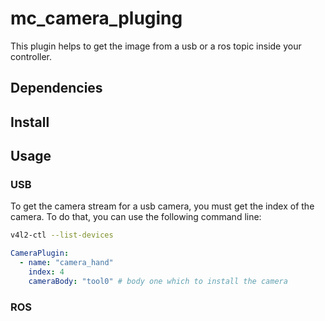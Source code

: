 # mc_camera_pluging

This plugin helps to get the image from a usb or a ros topic inside your controller.

## Dependencies



## Install


## Usage

### USB

To get the camera stream for a usb camera, you must get the index of the camera. To do that, you can use the following command line:

```bash
v4l2-ctl --list-devices
```

```yaml
CameraPlugin:
  - name: "camera_hand"
    index: 4
    cameraBody: "tool0" # body one which to install the camera
```

### ROS
